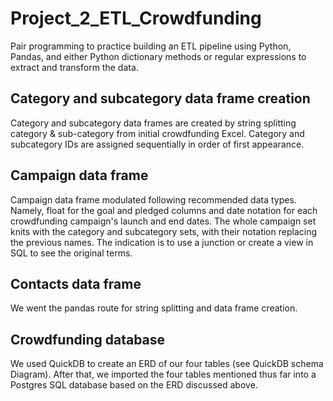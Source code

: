 # Project_2_ETL_Crowdfunding
Pair programming to practice building an ETL pipeline using Python, Pandas, and either Python dictionary methods or regular expressions to extract and transform the data.

## Category and subcategory data frame creation
Category and subcategory data frames are created by string splitting category & sub-category from initial crowdfunding Excel. Category and subcategory IDs are assigned sequentially in order of first appearance.
## Campaign data frame
Campaign data frame modulated following recommended data types. Namely, float for the goal and pledged columns and date notation for each crowdfunding campaign's launch and end dates. The whole campaign set knits with the category and subcategory sets, with their notation replacing the previous names. The indication is to use a junction or create a view in SQL to see the original terms.
## Contacts data frame
We went the pandas route for string splitting and data frame creation. 
## Crowdfunding database
We used QuickDB to create an ERD of our four tables (see QuickDB schema Diagram). After that, we imported the four tables mentioned thus far into a Postgres SQL database based on the ERD discussed above.

